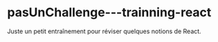 # pasUnChallenge---trainning-react
Juste un petit entraînement pour réviser quelques notions de React.
